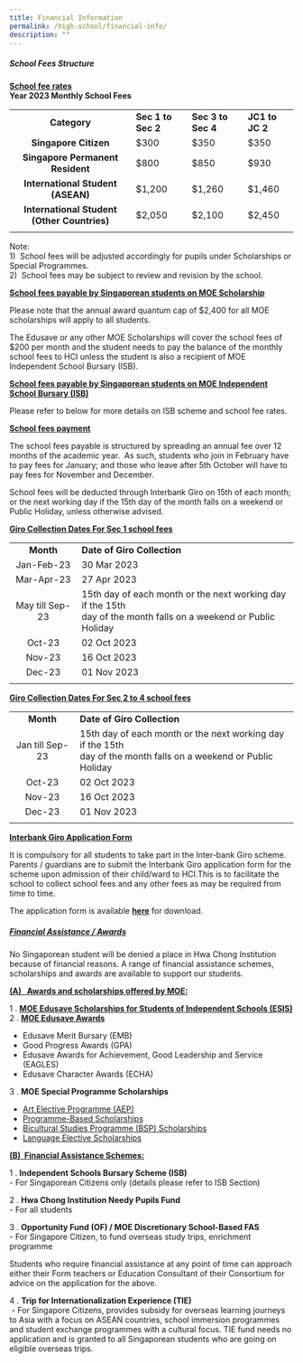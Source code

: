 ```yaml
---
title: Financial Information
permalink: /high-school/financial-info/
description: ""
---
```

##### School Fees Structure

<b><u>School fee rates</u></b><br>
**Year 2023 Monthly School Fees**

|   |   |   |   |
|:-:|---|---|---|
| **Category**  | **Sec 1 to Sec 2**  | **Sec 3 to Sec 4**  | **JC1 to JC 2**  |
| **Singapore Citizen**  | $300  | $350  | $350  |
| **Singapore Permanent Resident**  | $800  | $850  | $930  |
| **International Student (ASEAN)**  | $1,200  | $1,260  | $1,460  |
| **International Student (Other Countries)**  | $2,050  | $2,100  | $2,450  |
|   |   |   |   |

Note: <br>
1)&nbsp; School fees will be adjusted accordingly for pupils under Scholarships or Special Programmes. <br>
2)&nbsp; School fees may be subject to review and revision by the school.

<b><u>School fees payable by Singaporean students on MOE Scholarship</u></b>

Please note that the annual award quantum cap of $2,400 for all MOE scholarships will apply to all students.

The Edusave or any other MOE Scholarships will cover the school fees of $200 per month and the student needs to pay the balance of the monthly school fees to HCI unless the student is also a recipient of MOE Independent School Bursary (ISB).

<b><u>School fees payable by Singaporean students on MOE Independent School Bursary (ISB)</u></b>

Please refer to below for more details on ISB scheme and school fee rates.

<b><u>School fees payment</u></b>

The school fees payable is structured by spreading an annual fee over 12 months of the academic year.&nbsp; As such, students who join in February have to pay fees for January; and those who leave after 5th&nbsp;October will have to pay fees for November and December.

School fees will be deducted through Interbank Giro on&nbsp;15th&nbsp;of each month; or the next working day if the 15th day of the month falls on a weekend or Public Holiday, unless otherwise advised.

<b><u>Giro Collection Dates For Sec 1 school fees</u></b><br>

|   |   |
|:-:|---|
| **Month**  | **Date of Giro Collection**  |
| Jan-Feb-23  | 30 Mar 2023  |
| Mar-Apr-23  | 27 Apr 2023  |
| May till Sep-23  | 15th day of each month or the next working day if the 15th<br> day of the month falls on a weekend or Public Holiday  |
| Oct-23  | 02 Oct 2023  |
| Nov-23  | 16 Oct 2023  |
| Dec-23  | 01 Nov 2023  |
|   |   |

<b><u>Giro Collection Dates For Sec 2 to 4 school fees</u></b><br>

|   |   |
|:-:|---|
| **Month**  | **Date of Giro Collection**  |
| Jan till Sep-23  | 15th day of each month or the next working day if the 15th<br> day of the month falls on a weekend or Public Holiday  |
| Oct-23  | 02 Oct 2023  |
| Nov-23  | 16 Oct 2023  |
| Dec-23  | 01 Nov 2023  |
|   |   |

<b><u>Interbank Giro Application Form</u></b><br>

It is compulsory for all students to take part in the Inter-bank Giro scheme. Parents / guardians are to submit the Interbank Giro application form for the scheme upon admission of their child/ward to HCI.This is to facilitate the school to collect school fees and any other fees as may be required from time to time.

The application form is available **[here](/files/hs_interbank_giro_application_form_jan_22_57d33efd75.pdf)** for download.

##### <u>Financial Assistance / Awards</u>

No Singaporean student will be denied a place in Hwa Chong Institution because of financial reasons. A range of financial assistance schemes, scholarships and awards are available to support our students.

<b><u>(A)&nbsp;&nbsp; Awards and scholarships offered by MOE:</u></b>

1 \. **[MOE Edusave Scholarships for Students of Independent Schools (ESIS)](https://www.moe.gov.sg/financial-matters/awards-scholarships/edusave-scholarships-independent)**<br>
2 \. **[MOE Edusave Awards](https://www.moe.gov.sg/financial-matters/awards-scholarships/edusave-awards)**
*   Edusave Merit Bursary (EMB)
*   Good Progress Awards (GPA)
*   Edusave Awards for Achievement, Good Leadership and Service (EAGLES)
*   Edusave Character Awards (ECHA)

3 \. **MOE Special Programme Scholarships**
*   [Art Elective Programme (AEP)](https://www.moe.gov.sg/secondary/courses/express/electives/?term=MOE%20Special%20Art%20Programmes&amp;subterm=Art%20Elective%20Programme%20(AEP))
*   [Programme-Based Scholarships](https://www.moe.gov.sg/financial-matters/awards-scholarships/programme-scholarships)
*   [Bicultural Studies Programme (BSP) Scholarships](https://www.moe.gov.sg/financial-matters/awards-scholarships/programme-scholarships)
*   [Language Elective Scholarships](https://www.moe.gov.sg/financial-matters/awards-scholarships/programme-scholarships)

<b><u>(B)&nbsp; Financial Assistance Schemes:</u></b>

1 \.&nbsp;**Independent Schools Bursary Scheme (ISB)**<br>
\- For Singaporean Citizens only (details please refer to ISB Section)

2 \. **Hwa Chong Institution Needy Pupils Fund**<br>
\- For all students

3 \. **Opportunity Fund (OF) / MOE Discretionary School-Based FAS**<br>
\- For Singapore Citizen, to fund overseas study trips, enrichment programme

Students who require financial assistance at any point of time can approach either their Form teachers or Education Consultant of their Consortium for advice on the application for the above.

4 \. **Trip for Internationalization Experience (TIE)**<br>
&nbsp;\- For Singapore Citizens, provides subsidy for overseas learning journeys to Asia with a focus on ASEAN countries, school immersion programmes and student exchange programmes with a cultural focus. TIE fund needs no application and is granted to all Singaporean students who are going on eligible overseas trips.